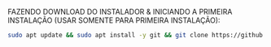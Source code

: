 FAZENDO DOWNLOAD DO INSTALADOR & INICIANDO A PRIMEIRA INSTALAÇÃO (USAR SOMENTE PARA PRIMEIRA INSTALAÇÃO):

```bash
sudo apt update && sudo apt install -y git && git clone https://github.com/DSConsultoriaTech/instalador_zapexpress.git && sudo chmod -R 777 instalador_zapexpress && cd instalador_zapexpress && sudo ./install_primaria
```
